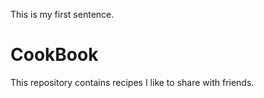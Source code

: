 This is my first sentence.
# CookBook
This repository contains recipes I like to share with friends.
